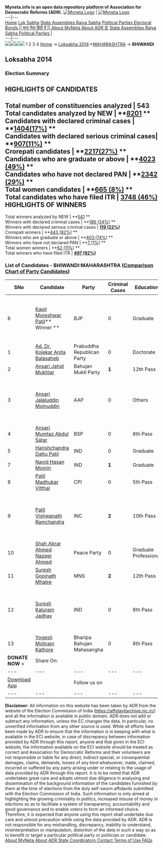 **Myneta.info is an open data repository platform of Association for Democratic Reforms (ADR).**
[![Myneta Logo](https://www.myneta.info/lib/img/myneta-logo.png)](https://www.myneta.info/) | [![Myneta Logo](https://www.myneta.info/lib/img/adr-logo.png)](https://adrindia.org)  
---|---  
[Home](https://www.myneta.info/) [Lok Sabha](https://www.myneta.info/#ls "Lok Sabha") [ State Assemblies ](https://www.myneta.info/#sa "State Assemblies") [Rajya Sabha](https://www.myneta.info/#rs "Rajya Sabha") [Political Parties ](https://www.myneta.info/party "Political Parties") [ Electoral Bonds ](https://www.myneta.info/electoral_bonds "Electoral Bonds") [ || माय नेता हिंदी में || ](https://translate.google.co.in/translate?prev=hp&hl=en&js=y&u=www.myneta.info&sl=en&tl=hi&history_state0=) [ About MyNeta ](https://adrindia.org/content/about-myneta) [ About ADR ](https://adrindia.org/about-adr/who-we-are) [☰](javascript:void\(0\))
[ State Assemblies ](https://www.myneta.info/#sa "State Assemblies") [ Rajya Sabha ](https://www.myneta.info/#rs "Rajya Sabha") [ Political Parties ](https://www.myneta.info/party "Political Parties")
|   
---|---  
![](https://www.myneta.info/lib/img/banner/banner-1.png)![](https://www.myneta.info/lib/img/banner/banner-2.png)![](https://www.myneta.info/lib/img/banner/banner-3.png)![](https://www.myneta.info/lib/img/banner/banner-4.png)
1  2  3  4 
[Home](https://www.myneta.info/) → [Loksabha 2014](https://www.myneta.info/ls2014/)→[MAHARASHTRA](https://www.myneta.info/ls2014/index.php?action=show_constituencies&state_id=13) → **BHIWANDI**
### 
## Loksabha 2014
###  Election Summary 
HIGHLIGHTS OF CANDIDATES  
---  
Total number of constituencies analyzed |  543   
Total candidates analyzed by NEW | **[8201](https://www.myneta.info/ls2014/index.php?action=summary&subAction=candidates_analyzed&sort=candidate#summary) **  
Candidates with declared criminal cases | **[1404(17%)](https://www.myneta.info/ls2014/index.php?action=summary&subAction=crime&sort=candidate#summary) **  
Candidates with declared serious criminal cases| **[907(11%)](https://www.myneta.info/ls2014/index.php?action=summary&subAction=serious_crime&sort=candidate#summary) **  
Crorepati candidates | **[2217(27%)](https://www.myneta.info/ls2014/index.php?action=summary&subAction=crorepati&sort=candidate#summary) **  
Candidates who are graduate or above | **[4023 (49%)](https://www.myneta.info/ls2014/index.php?action=summary&subAction=education&sort=candidate#summary) **  
Candidates who have not declared PAN | **[2342 (29%)](https://www.myneta.info/ls2014/index.php?action=summary&subAction=without_pan&sort=candidate#summary) **  
Total women candidates | **[665 (8%)](https://www.myneta.info/ls2014/index.php?action=summary&subAction=women_candidate&sort=candidate#summary) **  
Total candidates who have filed ITR | [**3748 (46%)**](https://www.myneta.info/ls2014/index.php?action=summary&subAction=filed_itr&sort=candidate#summary)  
HIGHLIGHTS OF WINNERS  
---  
Total winners analyzed by NEW | **[541](https://www.myneta.info/ls2014/index.php?action=summary&subAction=winner_analyzed&sort=candidate#summary) **  
Winners with declared criminal cases | **[186 (34%)](https://www.myneta.info/ls2014/index.php?action=summary&subAction=winner_crime&sort=candidate#summary) **  
Winners with declared serious criminal cases | **[119 (22%)](https://www.myneta.info/ls2014/index.php?action=summary&subAction=winner_serious_crime&sort=candidate#summary)**  
Crorepati winners | **[443 (82%)](https://www.myneta.info/ls2014/index.php?action=summary&subAction=winner_crorepati&sort=candidate#summary) **  
Winners who are graduate or above | **[403 (74%)](https://www.myneta.info/ls2014/index.php?action=summary&subAction=winner_education&sort=candidate#summary) **  
Winners who have not declared PAN | **[7 (1%)](https://www.myneta.info/ls2014/index.php?action=summary&subAction=winner_without_pan&sort=candidate#summary) **  
Total women winners | **[62 (11%)](https://www.myneta.info/ls2014/index.php?action=summary&subAction=winner_women&sort=candidate#summary) **  
Total winners who have filed ITR | [**497 (92%)**](https://www.myneta.info/ls2014/index.php?action=summary&subAction=winner_filed_itr&sort=candidate#summary)  
### List of Candidates - BHIWANDI:MAHARASHTRA ([Comparison Chart of Party Candidates](https://www.myneta.info/ls2014/comparisonchart.php?constituency_id=332))
SNo | Candidate| Party| Criminal Cases| Education| Age| Total Assets| Liabilities  
---|---|---|---|---|---|---|---  
6  | [Kapil Moreshwar Patil](https://www.myneta.info/ls2014/candidate.php?candidate_id=5185)** Winner ** | BJP | 0 | Graduate| 53 | ![](https://myneta.info/image_v2.php?myneta_folder=ls2014&candidate_id=5185&col=ta) | ![](https://myneta.info/image_v2.php?myneta_folder=ls2014&candidate_id=5185&col=lia)  
1  | [Ad. Dr. Kolekar Anita Balasaheb](https://www.myneta.info/ls2014/candidate.php?candidate_id=5190) | Prabuddha Republican Party | 0 | Doctorate| 62 | Rs 4,50,000 ~ 4 Lacs+ | Rs 0 ~   
2  | [Ansari Jahid Mukhtar](https://www.myneta.info/ls2014/candidate.php?candidate_id=5186) | Bahujan Mukti Party | **1** | 12th Pass| 37 | Rs 38,44,989 ~ 38 Lacs+ | Rs 0 ~   
3  | [Ansari Jalaluddin Moinuddin](https://www.myneta.info/ls2014/candidate.php?candidate_id=5183) | AAP | 0 | Others| 48 | ![](https://myneta.info/image_v2.php?myneta_folder=ls2014&candidate_id=5183&col=ta) | ![](https://myneta.info/image_v2.php?myneta_folder=ls2014&candidate_id=5183&col=lia)  
4  | [Ansari Mumtaz Abdul Satar](https://www.myneta.info/ls2014/candidate.php?candidate_id=5184) | BSP | 0 | 8th Pass| 39 | Rs 2,55,000 ~ 2 Lacs+ | Rs 0 ~   
5  | [Harishchandra Dattu Patil](https://www.myneta.info/ls2014/candidate.php?candidate_id=5189) | IND | 0 | Graduate| 55 | Rs 48,51,734 ~ 48 Lacs+ | Rs 9,75,000 ~ 9 Lacs+  
7  | [Navid Hasan Momin](https://www.myneta.info/ls2014/candidate.php?candidate_id=5192) | IND | **1** | Graduate| 36 | Rs 50,01,57,500 ~ 50 Crore+ | Rs 0 ~   
8  | [Patil Madhukar Vitthal](https://www.myneta.info/ls2014/candidate.php?candidate_id=5179) | CPI | 0 | 5th Pass| 61 | Rs 38,97,131 ~ 38 Lacs+ | Rs 70,000 ~ 70 Thou+  
9  | [Patil Vishwanath Ramchandra](https://www.myneta.info/ls2014/candidate.php?candidate_id=5180) | INC | **2** | 10th Pass| 58 | ![](https://myneta.info/image_v2.php?myneta_folder=ls2014&candidate_id=5180&col=ta) | ![](https://myneta.info/image_v2.php?myneta_folder=ls2014&candidate_id=5180&col=lia)  
10  | [Shah Abrar Ahmed Nazeer Ahmed](https://www.myneta.info/ls2014/candidate.php?candidate_id=5188) | Peace Party | 0 | Graduate Professional| 30 | Rs 1,97,500 ~ 1 Lacs+ | Rs 0 ~   
11  | [Suresh Gopinath Mhatre](https://www.myneta.info/ls2014/candidate.php?candidate_id=5182) | MNS | **2** | 12th Pass| 44 | Rs 2,66,19,897 ~ 2 Crore+ | Rs 12,83,975 ~ 12 Lacs+  
12  | [Suresh Kaluram Jadhav](https://www.myneta.info/ls2014/candidate.php?candidate_id=5191) | IND | 0 | 8th Pass| 48 | ![](https://myneta.info/image_v2.php?myneta_folder=ls2014&candidate_id=5191&col=ta) | ![](https://myneta.info/image_v2.php?myneta_folder=ls2014&candidate_id=5191&col=lia)  
13  | [Yogesh Motiram Kathore](https://www.myneta.info/ls2014/candidate.php?candidate_id=5181) | Bharipa Bahujan Mahasangha | 0 | 8th Pass| 26 | Rs 14,40,000 ~ 14 Lacs+ | Rs 1,10,000 ~ 1 Lacs+  
|  **DONATE NOW** × |  Share On:  | [](https://api.whatsapp.com/send?text=https%3A%2F%2Fmyneta.info%2Fpunjab2022%2Findex.php%3Faction%3Dshow_constituencies%26state_id%3D19) | [](https://www.facebook.com/sharer/sharer.php?u=https%3A%2F%2Fmyneta.info%2Fpunjab2022%2Findex.php%3Faction%3Dshow_constituencies%26state_id%3D19) | [](https://twitter.com/share?url=https%3A%2F%2Fmyneta.info%2Fpunjab2022%2Findex.php%3Faction%3Dshow_constituencies%26state_id%3D19)  
---|---|---|---|---  
| [ Download App ](https://play.google.com/store/apps/details?id=com.webrosoft.myneta1&pcampaignid=pcampaignidMKT-Other-global-all-co-prtnr-py-PartBadge-Mar2515-1) | [](https://play.google.com/store/apps/details?id=com.webrosoft.myneta1&pcampaignid=pcampaignidMKT-Other-global-all-co-prtnr-py-PartBadge-Mar2515-1) |  Follow us on  | [](https://www.facebook.com/adrindia.org/) | [](https://twitter.com/adrspeaks) | [](https://groups.google.com/g/national-election-watch?hl=en&pli=1) | [](https://www.instagram.com/adrspeaks/) | [](https://www.youtube.com/user/adrspeaks) | [](https://sharechat.com/profile/adrspeaks)  
---|---|---|---|---|---|---|---|---  
**Disclaimer:** All information on this website has been taken by ADR from the website of the Election Commission of India (https://affidavitarchive.nic.in/) and all the information is available in public domain. ADR does not add or subtract any information, unless the EC changes the data. In particular, no unverified information from any other source is used. While all efforts have been made by ADR to ensure that the information is in keeping with what is available in the ECI website, in case of discrepancy between information provided by ADR through this report, anyone and that given in the ECI website, the information available on the ECI website should be treated as correct and Association for Democratic Reforms and their volunteers are not responsible or liable for any direct, indirect special, or consequential damages, claims, demands, losses of any kind whatsoever, made, claimed, incurred or suffered by any party arising under or relating to the usage of data provided by ADR through this report. It is to be noted that ADR undertakes great care and adopts utmost due diligence in analysing and dissemination of the background information of the candidates furnished by them at the time of elections from the duly self-sworn affidavits submitted with the Election Commission of India. Such information is only aimed at highlighting the growing criminality in politics, increased misuse of money in elections so as to facilitate a system of transparency, accountability and good governance and to enable voters to form an informed choice. Therefore, it is expected that anyone using this report shall undertake due care and utmost precaution while using the data provided by ADR. ADR is not responsible for any mishandling, discrepancy, inability to understand, misinterpretation or manipulation, distortion of the data in such a way so as to benefit or target a particular political party or politician or candidate. 
[ About MyNeta ](https://adrindia.org/content/about-myneta) [ About ADR ](https://adrindia.org/about-adr/who-we-are) [ State Coordinators ](https://adrindia.org/about-adr/state-coordinators) [ Contact ](https://adrindia.org/contact-us) [ Terms of Use ](https://adrindia.org/content/adr-terms-use) [ FAQs ](https://adrindia.org/content/faqs)
